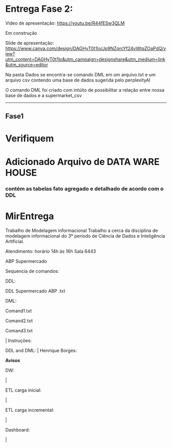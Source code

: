 # Entrega Fase 2:
Video de apresentação: https://youtu.be/R44fESw3QLM

Em construção

Slide de apresentação: https://www.canva.com/design/DAGHyT0t1lo/Jp9NZqrcYf24vWtqZOaPdQ/view?utm_content=DAGHyT0t1lo&utm_campaign=designshare&utm_medium=link&utm_source=editor


Na pasta Dados se encontra-se comando DML em um arquivo.txt e um arquivo csv contendo uma base de dados sugerida pelo perplexityAI

O comando DML foi criado com intúito de possibilitar a relação entre nossa base de dados e a supermarket_csv




----------------------------------
Fase1
----------------------------------
# Verifiquem 
# Adicionado Arquivo de DATA WARE HOUSE 
### contém as tabelas fato agregado e detalhado de acordo com o DDL


# MirEntrega
Trabalho de Modelagem informacional
Trabalho a cerca da disciplina de modelagem informacional do 3º período de Ciência de Dados e Inteligência Artificial.

Atendimento: horário 14h às 16h  Sala 6443

ABP Supermercado

Sequencia de comandos:

DDL:

DDL Supermercado ABP .txt

DML:

Comand1.txt

Comand2.txt

Comand3.txt

| Instruções:



DDL and DML:
| Henrique Borges:

 __Avisos__
 

DW:

|

ETL carga inicial:

|

ETL carga incremental:

|

Dashboard:

|


